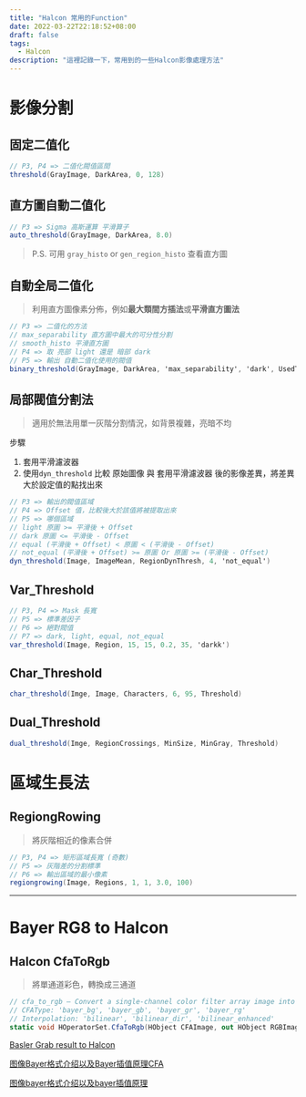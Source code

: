 ```yaml
---
title: "Halcon 常用的Function"
date: 2022-03-22T22:18:52+08:00
draft: false
tags: 
  - Halcon
description: "這裡記錄一下，常用到的一些Halcon影像處理方法"
---
```


# 影像分割

## 固定二值化

``` csharp
// P3, P4 => 二值化閥值區間
threshold(GrayImage, DarkArea, 0, 128)
```

## 直方圖自動二值化

``` csharp
// P3 => Sigma 高斯運算 平滑算子
auto_threshold(GrayImage, DarkArea, 8.0)
```

>  P.S. 可用 `gray_histo` or `gen_region_histo` 查看直方圖

## 自動全局二值化

> 利用直方圖像素分佈，例如**最大類間方插法**或**平滑直方圖法**

``` csharp
// P3 => 二值化的方法 
// max_separability 直方圖中最大的可分性分割
// smooth_histo 平滑直方圖
// P4 => 取 亮部 light 還是 暗部 dark
// P5 => 輸出 自動二值化使用的閥值
binary_threshold(GrayImage, DarkArea, 'max_separability', 'dark', UsedThreshold)
```

## 局部閥值分割法

> 適用於無法用單一灰階分割情況，如背景複雜，亮暗不均

步驟

1. 套用平滑濾波器
2. 使用`dyn_threshold` 比較 原始圖像 與 套用平滑濾波器 後的影像差異，將差異大於設定值的點找出來

``` csharp
// P3 => 輸出的閥值區域
// P4 => Offset 值，比較後大於該值將被提取出來
// P5 => 哪個區域
// light 原圖 >= 平滑後 + Offset
// dark 原圖 <= 平滑後 - Offset
// equal (平滑後 + Offset) < 原圖 < (平滑後 - Offset)
// not_equal (平滑後 + Offset) >= 原圖 Or 原圖 >= (平滑後 - Offset)
dyn_threshold(Image, ImageMean, RegionDynThresh, 4, 'not_equal')
```

## Var_Threshold
``` csharp
// P3, P4 => Mask 長寬
// P5 => 標準差因子
// P6 => 絕對閥值
// P7 => dark, light, equal, not_equal
var_threshold(Image, Region, 15, 15, 0.2, 35, 'darkk')
```

## Char_Threshold
``` csharp
char_threshold(Imge, Image, Characters, 6, 95, Threshold)
```

## Dual_Threshold
``` csharp
dual_threshold(Imge, RegionCrossings, MinSize, MinGray, Threshold)
```

# 區域生長法
## RegiongRowing
> 將灰階相近的像素合併
``` csharp
// P3, P4 => 矩形區域長寬 (奇數)
// P5 => 灰階差的分割標準
// P6 => 輸出區域的最小像素
regiongrowing(Image, Regions, 1, 1, 3.0, 100)
```

---
# Bayer RG8 to Halcon

## Halcon CfaToRgb
> 將單通道彩色，轉換成三通道
``` cs
// cfa_to_rgb — Convert a single-channel color filter array image into an RGB image.
// CFAType: 'bayer_bg', 'bayer_gb', 'bayer_gr', 'bayer_rg'
// Interpolation: 'bilinear', 'bilinear_dir', 'bilinear_enhanced'
static void HOperatorSet.CfaToRgb(HObject CFAImage, out HObject RGBImage, HTuple CFAType, HTuple interpolation)
```

[Basler Grab result to Halcon](https://www.baslerweb.com/en/sales-support/knowledge-base/frequently-asked-questions/how-can-i-convert-a-pylon-grabresult-into-an-mvtec-halcon-image-buffer/103744/)

[图像Bayer格式介绍以及Bayer插值原理CFA](http://blog.chinaaet.com/justlxy/p/5100052454)


[图像bayer格式介绍以及bayer插值原理](https://zhuanlan.zhihu.com/p/72581663)